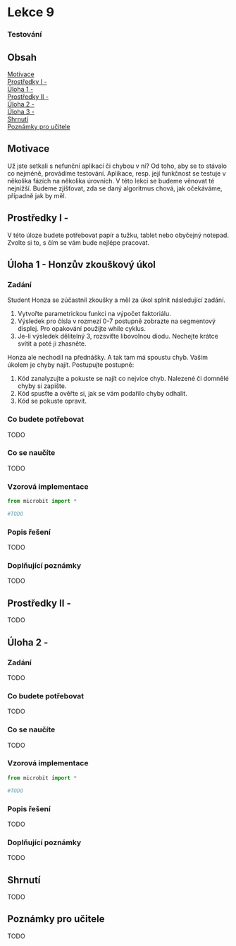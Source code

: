 # Lekce 9
### Testování

## Obsah
[Motivace](#motivace)  
[Prostředky I - ](#resources1)  
[Úloha 1 - ](#assignment1)  
[Prostředky II - ](#resources2)  
[Úloha 2 - ](#assignment2)  
[Úloha 3 - ](#assignment3)  
[Shrnutí](#conclusion)  
[Poznámky pro učitele](#pozn)  

## Motivace <a name="motivace"/>
Už jste setkali s nefunční aplikací či chybou v ní? Od toho, aby se to stávalo co nejméně, provádíme testování.
Aplikace, resp. její funkčnost se testuje v několika fázích na několika úrovních. V této lekci se budeme věnovat té nejnižší. Budeme zjišťovat, zda se daný algoritmus chová, jak očekáváme, případně jak by měl.
## Prostředky I - <a name="resources1"/>
V této úloze budete potřebovat papír a tužku, tablet nebo obyčejný notepad. Zvolte si to, s čím se vám bude nejlépe pracovat.
## Úloha 1 - Honzův zkouškový úkol <a name="assignment1"/>
### Zadání
Student Honza se zúčastnil zkoušky a měl za úkol splnit následující zadání.
1. Vytvořte parametrickou funkci na výpočet faktoriálu.
2. Výsledek pro čísla v rozmezí 0-7 postupně zobrazte na segmentový displej. Pro opakování použijte while cyklus.
3. Je-li výsledek dělitelný 3, rozsviťte libovolnou diodu. Nechejte krátce svítit a poté ji zhasněte.

Honza ale nechodil na přednášky. A tak tam má spoustu chyb. Vaším úkolem je chyby najít.
Postupujte postupně:
1. Kód zanalyzujte a pokuste se najít co nejvíce chyb. Nalezené či domnělé chyby si zapište.
2. Kód spusťte a ověřte si, jak se vám podařilo chyby odhalit.
3. Kód se pokuste opravit.
### Co budete potřebovat
TODO
### Co se naučíte
TODO
### Vzorová implementace
```python
from microbit import * 

#TODO
```

### Popis řešení
TODO
### Doplňující poznámky 
TODO
## Prostředky II -  <a name="resources2"/>
TODO
## Úloha 2 - <a name="assignment3"/>
### Zadání
TODO
### Co budete potřebovat
TODO
### Co se naučíte
TODO
### Vzorová implementace
```python
from microbit import * 

#TODO
```

### Popis řešení
TODO
### Doplňující poznámky 
TODO
## Shrnutí <a name="conclusion"/>
TODO
## Poznámky pro učitele <a name="pozn"/>
TODO

